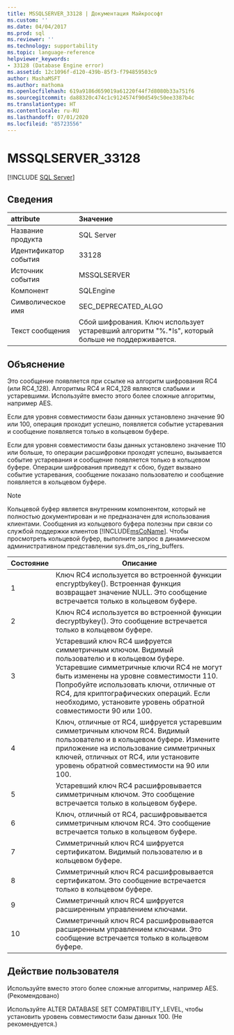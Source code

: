 ```yaml
---
title: MSSQLSERVER_33128 | Документация Майкрософт
ms.custom: ''
ms.date: 04/04/2017
ms.prod: sql
ms.reviewer: ''
ms.technology: supportability
ms.topic: language-reference
helpviewer_keywords:
- 33128 (Database Engine error)
ms.assetid: 12c1096f-d120-439b-85f3-f794859503c9
author: MashaMSFT
ms.author: mathoma
ms.openlocfilehash: 619a9186d659019a61220f44f7d8080b33a751f6
ms.sourcegitcommit: da88320c474c1c9124574f90d549c50ee3387b4c
ms.translationtype: HT
ms.contentlocale: ru-RU
ms.lasthandoff: 07/01/2020
ms.locfileid: "85723556"
---
```

# <a name="mssqlserver_33128"></a>MSSQLSERVER_33128
 [!INCLUDE [SQL Server](../../includes/applies-to-version/sqlserver.md)]
  
## <a name="details"></a>Сведения  
  
| attribute | Значение |  
| :-------- | :---- |  
|Название продукта|SQL Server|  
|Идентификатор события|33128|  
|Источник события|MSSQLSERVER|  
|Компонент|SQLEngine|  
|Символическое имя|SEC_DEPRECATED_ALGO|  
|Текст сообщения|Сбой шифрования. Ключ использует устаревший алгоритм "%.*ls", который больше не поддерживается.|  
  
## <a name="explanation"></a>Объяснение  
Это сообщение появляется при ссылке на алгоритм шифрования RC4 (или RC4_128). Алгоритмы RC4 и RC4_128 являются слабыми и устаревшими. Используйте вместо этого более сложные алгоритмы, например AES.  
  
Если для уровня совместимости базы данных установлено значение 90 или 100, операция проходит успешно, появляется событие устаревания и сообщение появляется только в кольцевом буфере.  
  
Если для уровня совместимости базы данных установлено значение 110 или больше, то операции расшифровки проходят успешно, вызывается событие устаревания и сообщение появляется только в кольцевом буфере. Операции шифрования приведут к сбою, будет вызвано событие устаревания, сообщение показано пользователю и сообщение появляется в кольцевом буфере.  
  
> [!NOTE]  
> Кольцевой буфер является внутренним компонентом, который не полностью документирован и не предназначен для использования клиентами. Сообщения из кольцевого буфера полезны при связи со службой поддержки клиентов [!INCLUDE[msCoName](../../includes/msconame-md.md)]. Чтобы просмотреть кольцевой буфер, выполните запрос в динамическом административном представлении sys.dm_os_ring_buffers.  
  
|Состояние|Описание|  
|---------|---------------|  
|1|Ключ RC4 используется во встроенной функции encryptbykey(). Встроенная функция возвращает значение NULL. Это сообщение встречается только в кольцевом буфере.|  
|2|Ключ RC4 используется во встроенной функции decryptbykey(). Это сообщение встречается только в кольцевом буфере.|  
|3|Устаревший ключ RC4 шифруется симметричным ключом. Видимый пользователю и в кольцевом буфере. Устаревшие симметричные ключи RC4 не могут быть изменены на уровне совместимости 110. Попробуйте использовать ключи, отличные от RC4, для криптографических операций. Если необходимо, установите уровень обратной совместимости 90 или 100.|  
|4|Ключ, отличные от RC4, шифруется устаревшим симметричным ключом RC4. Видимый пользователю и в кольцевом буфере. Измените приложение на использование симметричных ключей, отличных от RC4, или установите уровень обратной совместимости на 90 или 100.|  
|5|Устаревший ключ RC4 расшифровывается симметричным ключом. Это сообщение встречается только в кольцевом буфере.|  
|6|Ключ, отличный от RC4, расшифровывается симметричным ключом RC4. Это сообщение встречается только в кольцевом буфере.|  
|7|Симметричный ключ RC4 шифруется сертификатом. Видимый пользователю и в кольцевом буфере.|  
|8|Симметричный ключ RC4 расшифровывается сертификатом. Это сообщение встречается только в кольцевом буфере.|  
|9|Симметричный ключ RC4 шифруется расширенным управлением ключами.|  
|10|Симметричный ключ RC4 расшифровывается расширенным управлением ключами. Это сообщение встречается только в кольцевом буфере.|  
  
## <a name="user-action"></a>Действие пользователя  
Используйте вместо этого более сложные алгоритмы, например AES. (Рекомендовано)  
  
Используйте ALTER DATABASE SET COMPATIBILITY_LEVEL, чтобы установить уровень совместимости базы данных 100. (Не рекомендуется.)  
  
